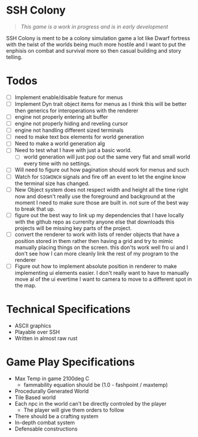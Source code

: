 # SSH Colony

> *This game is a work in progress and is in early development*

SSH Colony is ment to be a colony simulation game a lot like Dwarf fortress
with the twist of the worlds being much more hostile and I want to put the
enphisis on combat and survival more so then casual building and story telling.

# Todos

- [ ] Implement enable/disable feature for menus
- [ ] Implement Dyn trait object items for menus as I think this will be better then generics for interoperations with the renderer
- [ ] engine not properly entering alt buffer
- [ ] engine not properly hiding and reveling cursor
- [ ] engine not handling different sized terminals
- [ ] need to make text box elements for world generation
- [ ] Need to make a world generation alg
- [ ] Need to test what I have with just a basic world. 
    - [ ] world generation will just pop out the same very flat and small world every time with no settings.
- [ ] Will need to figure out how pagination should work for menus and such
- [ ] Watch for `SIGWINCH` signals and fire off an event to let the engine know the terminal size has changed.
- [ ] New Object system does not respect width and height all the time right now and doesn't really use the foreground and background at the moment I need to make sure those are built in. not sure of the best way to break that up.
- [ ] figure out the best way to link up my dependencies that I have locally with the github repo as currenlty anyone else that downloads this projects will be missing key parts of the project.
- [ ] convert the renderer to work with lists of render objects that have a position stored in them rather then having a grid and try to mimic manually placing things on the screen. this don'ts work well fro ui and I don't see how I can more cleanly link the rest of my program to the renderer
- [ ] Figure out how to implement absolute position in renderer to make implementing ui elements easier. I don't really want to have to manually move al of the ui evertime I want to camera to move to a different spot in the map.

# Technical Specifications

- ASCII graphics
- Playable over SSH
- Written in almost raw rust

# Game Play Specifications

- Max Temp in game 2100deg C
    - fammability equation should be (1.0 - fashpoint / maxtemp)
- Procedurally Generated World
- Tile Based world
- Each npc in the world can't be directly controled by the player
    - The player will give them orders to follow
- There should be a crafting system
- In-depth combat system
- Defensable constructions



